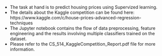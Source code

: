 <ul>
  <li>The task at hand is to predict housing prices using Supervized learning.</li>
  <li>The details about the Kaggle competition can be found here: https://www.kaggle.com/c/house-prices-advanced-regression-techniques</li>
  <li>The Jupyter notebook contains the flow of data preprocessing, feature engineering and the results involving multiple classifiers trained on the dataset.</li>
  <li>Please refer to the CS_514_KaggleCompetition_Report.pdf file for more information.</li>
</ul>
